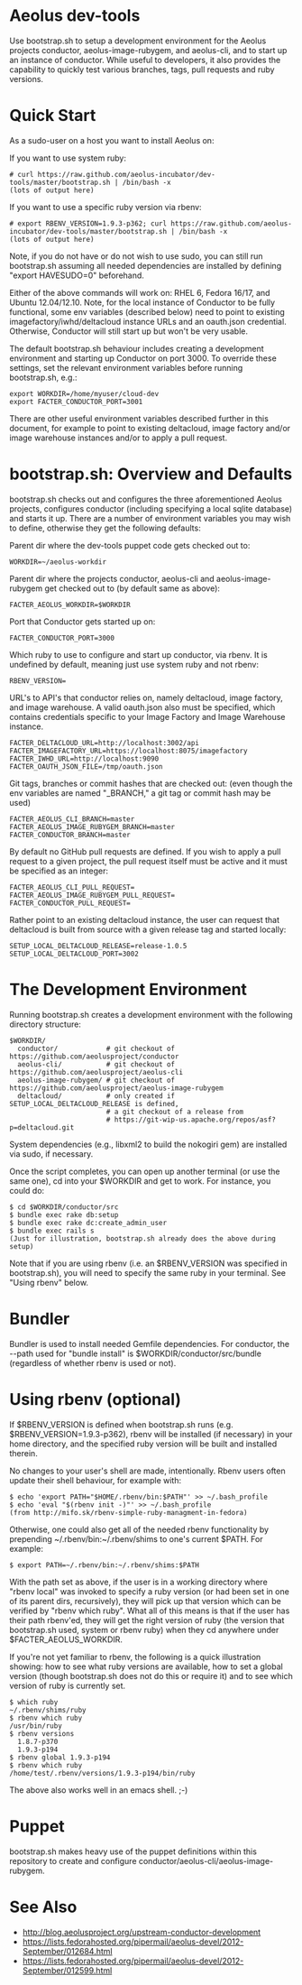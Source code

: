# Aeolus dev-tools

Use bootstrap.sh to setup a development environment for the Aeolus
projects conductor, aeolus-image-rubygem, and aeolus-cli, and to start
up an instance of conductor.  While useful to developers, it also
provides the capability to quickly test various branches, tags, pull
requests and ruby versions.

# Quick Start

As a sudo-user on a host you want to install Aeolus on:

  If you want to use system ruby:

    # curl https://raw.github.com/aeolus-incubator/dev-tools/master/bootstrap.sh | /bin/bash -x
    (lots of output here)

  If you want to use a specific ruby version via rbenv:

    # export RBENV_VERSION=1.9.3-p362; curl https://raw.github.com/aeolus-incubator/dev-tools/master/bootstrap.sh | /bin/bash -x
    (lots of output here)

Note, if you do not have or do not wish to use sudo, you can still run
bootstrap.sh assuming all needed dependencies are installed by defining
"export HAVESUDO=0" beforehand.

Either of the above commands will work on: RHEL 6, Fedora 16/17, and
Ubuntu 12.04/12.10.  Note, for the local instance of Conductor to be
fully functional, some env variables (described below) need to point
to existing imagefactory/iwhd/deltacloud instance URLs and an
oauth.json credential.  Otherwise, Conductor will still start up but
won't be very usable.

The default bootstrap.sh behaviour includes creating a development
environment and starting up Conductor on port 3000.  To override these
settings, set the relevant environment variables before running
bootstrap.sh, e.g.:

    export WORKDIR=/home/myuser/cloud-dev
    export FACTER_CONDUCTOR_PORT=3001

There are other useful environment variables described further in this
document, for example to point to existing deltacloud, image factory
and/or image warehouse instances and/or to apply a pull request.

# bootstrap.sh: Overview and Defaults

bootstrap.sh checks out and configures the three aforementioned Aeolus
projects, configures conductor (including specifying a local sqlite
database) and starts it up.  There are a number of environment
variables you may wish to define, otherwise they get the following
defaults:

  Parent dir where the dev-tools puppet code gets checked out to:

    WORKDIR=~/aeolus-workdir

  Parent dir where the projects conductor, aeolus-cli and
  aeolus-image-rubygem get checked out to (by default same as above):

    FACTER_AEOLUS_WORKDIR=$WORKDIR

  Port that Conductor gets started up on:

    FACTER_CONDUCTOR_PORT=3000

  Which ruby to use to configure and start up conductor, via rbenv.
  It is undefined by default, meaning just use system ruby and not
  rbenv:

    RBENV_VERSION=

  URL's to API's that conductor relies on, namely deltacloud, image
  factory, and image warehouse.  A valid oauth.json also must be
  specified, which contains credentials specific to your Image Factory
  and Image Warehouse instance.

    FACTER_DELTACLOUD_URL=http://localhost:3002/api
    FACTER_IMAGEFACTORY_URL=https://localhost:8075/imagefactory
    FACTER_IWHD_URL=http://localhost:9090
    FACTER_OAUTH_JSON_FILE=/tmp/oauth.json

  Git tags, branches or commit hashes that are checked out: (even
  though the env variables are named "_BRANCH," a git tag or commit
  hash may be used)

    FACTER_AEOLUS_CLI_BRANCH=master
    FACTER_AEOLUS_IMAGE_RUBYGEM_BRANCH=master
    FACTER_CONDUCTOR_BRANCH=master

  By default no GitHub pull requests are defined.  If you wish to
  apply a pull request to a given project, the pull request itself
  must be active and it must be specified as an integer:

    FACTER_AEOLUS_CLI_PULL_REQUEST=
    FACTER_AEOLUS_IMAGE_RUBYGEM_PULL_REQUEST=
    FACTER_CONDUCTOR_PULL_REQUEST=

  Rather point to an existing deltacloud instance, the user can
  request that deltacloud is built from source with a given release
  tag and started locally:

    SETUP_LOCAL_DELTACLOUD_RELEASE=release-1.0.5
    SETUP_LOCAL_DELTACLOUD_PORT=3002

# The Development Environment

Running bootstrap.sh creates a development environment with the
following directory structure:

    $WORKDIR/
      conductor/            # git checkout of https://github.com/aeolusproject/conductor
      aeolus-cli/           # git checkout of https://github.com/aeolusproject/aeolus-cli
      aeolus-image-rubygem/ # git checkout of https://github.com/aeolusproject/aeolus-image-rubygem
      deltacloud/           # only created if SETUP_LOCAL_DELTACLOUD_RELEASE is defined,
                            # a git checkout of a release from
                            # https://git-wip-us.apache.org/repos/asf?p=deltacloud.git

System dependencies (e.g., libxml2 to build the nokogiri gem) are
installed via sudo, if necessary.

Once the script completes, you can open up another terminal (or use
the same one), cd into your $WORKDIR and get to work.  For instance,
you could do:

    $ cd $WORKDIR/conductor/src
    $ bundle exec rake db:setup
    $ bundle exec rake dc:create_admin_user
    $ bundle exec rails s
    (Just for illustration, bootstrap.sh already does the above during setup)

Note that if you are using rbenv (i.e. an $RBENV_VERSION was specified
in bootstrap.sh), you will need to specify the same ruby in your
terminal.  See "Using rbenv" below.

# Bundler

Bundler is used to install needed Gemfile dependencies.  For
conductor, the --path used for "bundle install" is
$WORKDIR/conductor/src/bundle (regardless of whether rbenv is used or
not).

# Using rbenv (optional)

If $RBENV_VERSION is defined when bootstrap.sh runs
(e.g. $RBENV_VERSION=1.9.3-p362), rbenv will be installed (if
necessary) in your home directory, and the specified ruby version will
be built and installed therein.

No changes to your user's shell are made, intentionally.  Rbenv
users often update their shell behaviour, for example with:

    $ echo 'export PATH="$HOME/.rbenv/bin:$PATH"' >> ~/.bash_profile
    $ echo 'eval "$(rbenv init -)"' >> ~/.bash_profile
    (from http://mifo.sk/rbenv-simple-ruby-managment-in-fedora)

Otherwise, one could also get all of the needed rbenv functionality by
prepending ~/.rbenv/bin:~/.rbenv/shims to one's current $PATH.  For
example:

    $ export PATH=~/.rbenv/bin:~/.rbenv/shims:$PATH

With the path set as above, if the user is in a working directory
where "rbenv local" was invoked to specify a ruby version (or had been
set in one of its parent dirs, recursively), they will pick up that
version which can be verified by "rbenv which ruby".  What all of this
means is that if the user has their path rbenv'ed, they will get the
right version of ruby (the version that bootstrap.sh used, system or
rbenv ruby) when they cd anywhere under $FACTER_AEOLUS_WORKDIR.

If you're not yet familiar to rbenv, the following is a quick
illustration showing: how to see what ruby versions are available, how
to set a global version (though bootstrap.sh does not do this or
require it) and to see which version of ruby is currently set.

    $ which ruby
    ~/.rbenv/shims/ruby
    $ rbenv which ruby
    /usr/bin/ruby
    $ rbenv versions
      1.8.7-p370
      1.9.3-p194
    $ rbenv global 1.9.3-p194
    $ rbenv which ruby
    /home/test/.rbenv/versions/1.9.3-p194/bin/ruby

The above also works well in an emacs shell.  ;-)

# Puppet

bootstrap.sh makes heavy use of the puppet definitions within this
repository to create and configure
conductor/aeolus-cli/aeolus-image-rubygem.

# See Also
* http://blog.aeolusproject.org/upstream-conductor-development
* https://lists.fedorahosted.org/pipermail/aeolus-devel/2012-September/012684.html
* https://lists.fedorahosted.org/pipermail/aeolus-devel/2012-September/012599.html
